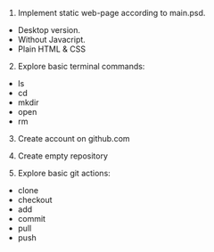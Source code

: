 1. Implement static web-page according to main.psd.
  - Desktop version.
  - Without Javacript.
  - Plain HTML & CSS

2. Explore basic terminal commands:
 - ls
 - cd
 - mkdir
 - open
 - rm

3. Create account on github.com

4. Create empty repository

3. Explore basic git actions:
 - clone
 - checkout
 - add
 - commit
 - pull
 - push
